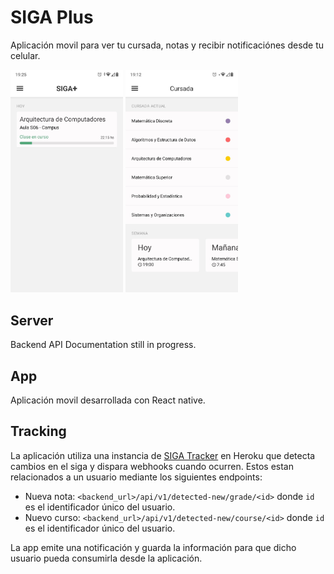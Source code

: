 # SIGA Plus

Aplicación movil para ver tu cursada, notas y recibir notificaciónes desde tu celular.

<img  width="180" src="https://github.com/nicomigueles/siga-plus/blob/master/assets/home_screen.jpg">
<img  width="180" src="https://github.com/nicomigueles/siga-plus/blob/master/assets/cursada_screen.jpg">

## Server

Backend API Documentation still in progress.

## App

Aplicación movil desarrollada con React native.

## Tracking

La aplicación utiliza una instancia de [SIGA Tracker](https://github.com/NicoMigueles/siga-tracker) en Heroku que detecta cambios en el siga y dispara webhooks cuando ocurren. Estos estan relacionados a un usuario mediante los siguientes endpoints:

- Nueva nota: `<backend_url>/api/v1/detected-new/grade/<id>` donde `id` es el identificador único del usuario.
- Nuevo curso: `<backend_url>/api/v1/detected-new/course/<id>` donde `id` es el identificador único del usuario.

La app emite una notificación y guarda la información para que dicho usuario pueda consumirla desde la aplicación.
